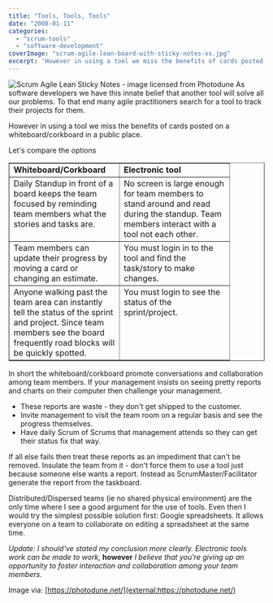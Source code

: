 ```yaml
---
title: "Tools, Tools, Tools"
date: "2008-01-11"
categories: 
  - "scrum-tools"
  - "software-development"
coverImage: "scrum-agile-lean-board-with-sticky-notes-xs.jpg"
excerpt: 'However in using a tool we miss the benefits of cards posted on a whiteboard/corkboard in'
---
```


![Scrum Agile Lean Sticky Notes - image licensed from Photodune](src/content/blog/tools-tools-too/images/scrum-agile-lean-board-with-sticky-notes-xs.jpg) As software developers we have this innate belief that another tool will solve all our problems. To that end many agile practitioners search for a tool to track their projects for them.

However in using a tool we miss the benefits of cards posted on a whiteboard/corkboard in a public place.

Let's compare the options

<table border="1" width="400" cellspacing="0" cellpadding="2"><tbody><tr><td valign="top" width="200"><strong>Whiteboard/Corkboard</strong></td><td valign="top" width="200"><strong>Electronic tool</strong></td></tr><tr><td valign="top" width="200">Daily Standup in front of a board keeps the team focused by reminding team members what the stories and tasks are.</td><td valign="top" width="200">No screen is large enough for team members to stand around and read during the standup. Team members interact with a tool not each other.</td></tr><tr><td valign="top" width="200">Team members can update their progress by moving a card or changing an estimate.</td><td valign="top" width="200">You must login in to the tool and find the task/story to make changes.</td></tr><tr><td valign="top" width="200">Anyone walking past the team area can instantly tell the status of the sprint and project. Since team members see the board frequently road blocks will be quickly spotted.</td><td valign="top" width="200">You must login to see the status of the sprint/project.</td></tr></tbody></table>

In short the whiteboard/corkboard promote conversations and collaboration among team members. If your management insists on seeing pretty reports and charts on their computer then challenge your management.

- These reports are waste - they don't get shipped to the customer.
- Invite management to visit the team room on a regular basis and see the progress themselves.
- Have daily Scrum of Scrums that management attends so they can get their status fix that way.

If all else fails then treat these reports as an impediment that can't be removed. Insulate the team from it - don't force them to use a tool just because someone else wants a report. Instead as ScrumMaster/Facilitator generate the report from the taskboard.

Distributed/Dispersed teams (ie no shared physical environment) are the only time where I see a good argument for the use of tools. Even then I would try the simplest possible solution first: Google spreadsheets. It allows everyone on a team to collaborate on editing a spreadsheet at the same time.

_Update: I should've stated my conclusion more clearly. Electronic tools work can be made to work,_ **however** _I believe that you're giving up an opportunity to foster interaction and collaboration among your team members._

Image via: [https://photodune.net/](external:https://photodune.net/)
